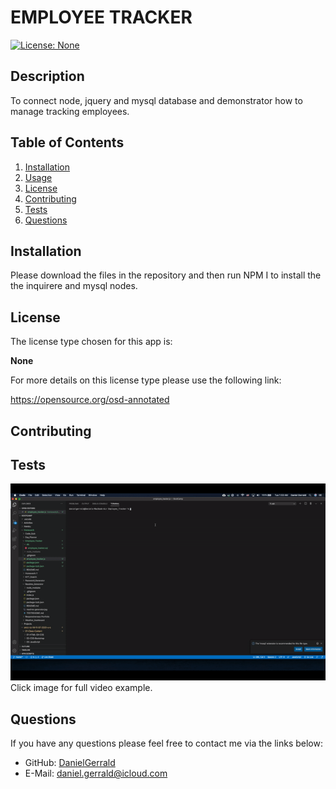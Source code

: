 # EMPLOYEE TRACKER
  [![License: None](https://img.shields.io/badge/license-None-blue.svg)](https://opensource.org/osd-annotated)
  ## Description
  To connect node, jquery and mysql database and demonstrator how to manage tracking employees.
  ## Table of Contents
  1. [Installation](#installation)
  2. [Usage](#usage)
  3. [License](#license)
  4. [Contributing](#contributing)
  5. [Tests](#tests)
  6. [Questions](#questions)
  ## Installation
  Please download the files in the repository and then run NPM I to install the the inquirere and mysql nodes.
  ## License
  The license type chosen for this app is:

  **None**
  
  For more details on this license type please use the following link: 

  https://opensource.org/osd-annotated
  ## Contributing
  
  ## Tests
  
[![Employee Tracker](./images/gif.gif)](https://drive.google.com/file/d/1DcTdRUEVtW8sYXVl_MqpAH7cFllHS-QD/view "Employee Tracker")
Click image for full video example.

  ## Questions
  If you have any questions please feel free to contact me via the links below:
  * GitHub: [DanielGerrald](https://github.com/DanielGerrald)
  * E-Mail: daniel.gerrald@icloud.com